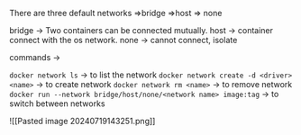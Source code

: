 There are three default networks 
 =>bridge
 =>host
 => none

bridge -> Two containers can be connected mutually. 
host -> container connect with the os network.
none -> cannot connect, isolate

commands -> 

`docker network ls` -> to list the network
`docker network create -d <driver><name>` -> to create network
`docker network rm <name>` -> to remove network
`docker run --network bridge/host/none/<network name> image:tag` -> to switch between networks

![[Pasted image 20240719143251.png]]

